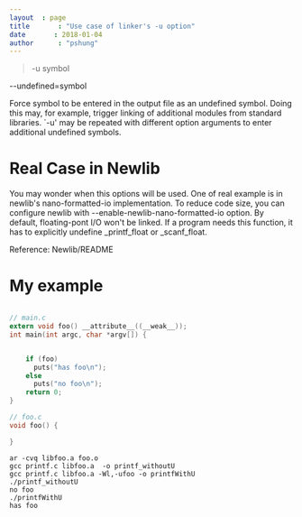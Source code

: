 ```yaml
---
layout	: page
title		: "Use case of linker's -u option"
date       : 2018-01-04
author      : "pshung"
---
```

>-u symbol
>
--undefined=symbol
>
Force symbol to be entered in the output file as an undefined symbol. Doing this may, for example, trigger linking of additional modules from standard libraries. `-u' may be repeated with different option arguments to enter additional undefined symbols.

# Real Case in Newlib
You may wonder when this options will be used. One of real example is in newlib's nano-formatted-io implementation. To reduce code size, you can configure newlib with --enable-newlib-nano-formatted-io option. By default, floating-pont I/O won't be linked. If a program needs this function, it has to explicitly undefine _printf_float or _scanf_float.

Reference: Newlib/README

# My example
```c

// main.c
extern void foo() __attribute__((__weak__));
int main(int argc, char *argv[]) {


    if (foo)
      puts("has foo\n");
    else
      puts("no foo\n");
    return 0;
}

// foo.c
void foo() {

}
```

```
ar -cvq libfoo.a foo.o
gcc printf.c libfoo.a  -o printf_withoutU
gcc printf.c libfoo.a -Wl,-ufoo -o printfWithU
./printf_withoutU
no foo
./printfWithU
has foo

```
